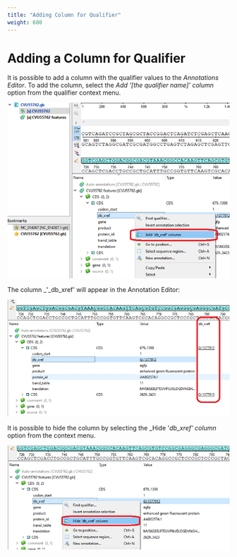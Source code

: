 ```yaml
---
title: "Adding Column for Qualifier"
weight: 600
---
```



# Adding a Column for Qualifier

It is possible to add a column with the qualifier values to the _Annotations Editor_. To add the column, select the _Add ‘\[the qualifier name\]’ column_ option from the qualifier context menu.


![](/images/65929487/96665816.png)

The column _'_db\_xref' will appear in the Annotation Editor:


![](/images/65929487/96665818.png)

It is possible to hide the column by selecting the _Hide '_db\_xref' column_ option from the context menu.


![](/images/65929487/96665822.png)